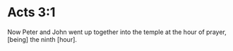 # Acts 3:1

Now Peter and John went up together into the temple at the hour of prayer, [being] the ninth [hour].